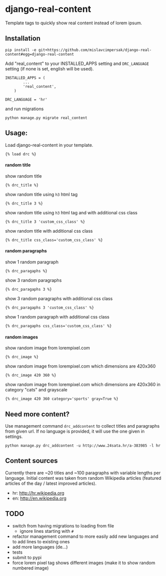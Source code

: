 # django-real-content

Template tags to quickly show real content instead of lorem ipsum.

## Installation
```
pip install -e git+https://github.com/mislavcimpersak/django-real-content#egg=django-real-content
```

Add "real_content" to your INSTALLED_APPS setting and `DRC_LANGUAGE` setting (if none is set, english will be used).
```
INSTALLED_APPS = (
        ...
        'real_content',
    )

DRC_LANGUAGE = 'hr'
```

and run migrations
```
python manage.py migrate real_content
```

## Usage:
Load django-real-content in your template.
```
{% load drc %}
```

#### random title
show random title
```
{% drc_title %}
```
show random title using `h3` html tag
```
{% drc_title 3 %}
```
show random title using `h3` html tag and with additional css class
```
{% drc_title 3 'custom_css_class' %}
```
show random title with additional css class
```
{% drc_title css_class='custom_css_class' %}
```

#### random paragraphs
show 1 random paragraph
```
{% drc_paragaphs %}
```
show 3 random paragraphs
```
{% drc_paragaphs 3 %}
```
show 3 random paragraphs with additional css class
```
{% drc_paragaphs 3 'custom_css_class' %}
```
show 1 random paragraph with additional css class
```
{% drc_paragaphs css_class='custom_css_class' %}
```

#### random images
show random image from lorempixel.com
```
{% drc_image %}
```
show random image from lorempixel.com which dimensions are 420x360
```
{% drc_image 420 360 %}
```
show random image from lorempixel.com which dimensions are 420x360 in category "cats" and grayscale
```
{% drc_image 420 360 category='sports' gray=True %}
```

## Need more content?
Use management command `drc_addcontent` to collect titles and paragraphs from given url.
If no language is provided, it will use the one given in settings.

```
python manage.py drc_addcontent -u http://www.24sata.hr/a-383985 -l hr
```

## Content sources

Currently there are ~20 titles and ~100 paragraphs with variable lengths per language. Initial content was taken from random Wikipedia articles (featured articles of the day / latest improved articles).

- hr: http://hr.wikipedia.org
- en: http://en.wikipedia.org

## TODO
- switch from having migrations to loading from file
    - ignore lines starting with `#`
- refactor management command to more easily add new languages and to add lines to existing ones
- add more languages (de...)
- tests
- submit to pypi
- force lorem pixel tag shows different images (make it to show random numbered image)